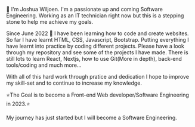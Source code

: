 👋 I'm Joshua Wiljoen. I'm a passionate up and coming Software Engineering. 
Working as an IT technician right now but this is a stepping stone to help me achieve my goals. 

Since June 2022 :date: I have been learning how to code and create websites. So far I have learnt HTML, CSS, Javascript, Bootstrap. Putting everything I have learnt into practice by coding different projects. Please have a look through my repository and see some of the projects I have made. 
There is still lots to learn React, Nextjs, how to use Git(More in depth), back-end tools/coding and much more...

With all of this hard work through pratice and dedication I hope to improve my skill-set and to continue to increase my knowledge. 

:star:The Goal is to become a Front-end Web developer/Software Engineering in 2023.:star: 



My journey has just started but I will become a Software Engineering.

